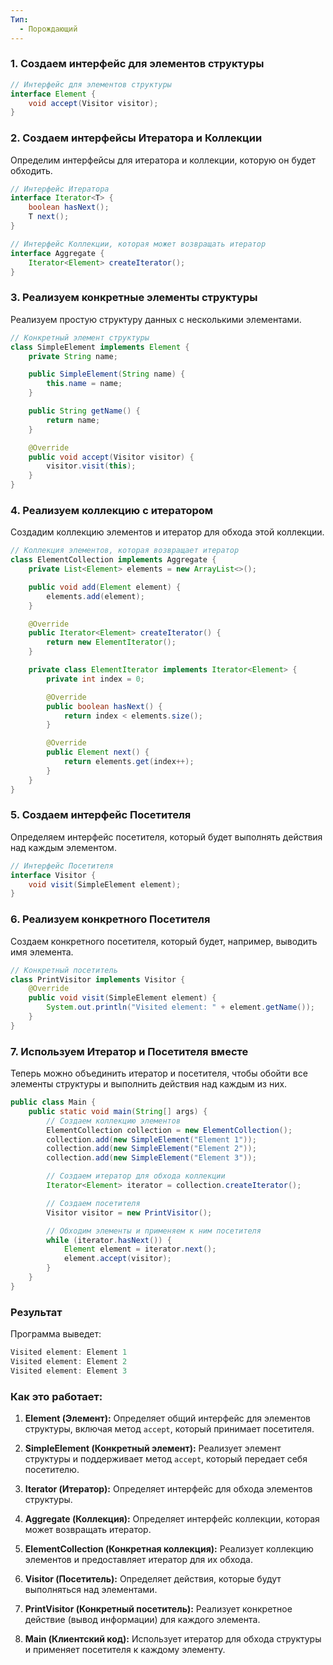 ```yaml
---
Тип:
  - Порождающий
---
```

### 1. Создаем интерфейс для элементов структуры

```java
// Интерфейс для элементов структуры
interface Element {
    void accept(Visitor visitor);
}
```
### 2. Создаем интерфейсы Итератора и Коллекции

Определим интерфейсы для итератора и коллекции, которую он будет обходить.

```java
// Интерфейс Итератора
interface Iterator<T> {
    boolean hasNext();
    T next();
}

// Интерфейс Коллекции, которая может возвращать итератор
interface Aggregate {
    Iterator<Element> createIterator();
}
```
### 3. Реализуем конкретные элементы структуры

Реализуем простую структуру данных с несколькими элементами.

```java
// Конкретный элемент структуры
class SimpleElement implements Element {
    private String name;

    public SimpleElement(String name) {
        this.name = name;
    }

    public String getName() {
        return name;
    }

    @Override
    public void accept(Visitor visitor) {
        visitor.visit(this);
    }
}
```
### 4. Реализуем коллекцию с итератором

Создадим коллекцию элементов и итератор для обхода этой коллекции.

```java
// Коллекция элементов, которая возвращает итератор
class ElementCollection implements Aggregate {
    private List<Element> elements = new ArrayList<>();

    public void add(Element element) {
        elements.add(element);
    }

    @Override
    public Iterator<Element> createIterator() {
        return new ElementIterator();
    }

    private class ElementIterator implements Iterator<Element> {
        private int index = 0;

        @Override
        public boolean hasNext() {
            return index < elements.size();
        }

        @Override
        public Element next() {
            return elements.get(index++);
        }
    }
}

```
### 5. Создаем интерфейс Посетителя

Определяем интерфейс посетителя, который будет выполнять действия над каждым элементом.

```java
// Интерфейс Посетителя
interface Visitor {
    void visit(SimpleElement element);
}
```
### 6. Реализуем конкретного Посетителя

Создаем конкретного посетителя, который будет, например, выводить имя элемента.

```java
// Конкретный посетитель
class PrintVisitor implements Visitor {
    @Override
    public void visit(SimpleElement element) {
        System.out.println("Visited element: " + element.getName());
    }
}
```
### 7. Используем Итератор и Посетителя вместе

Теперь можно объединить итератор и посетителя, чтобы обойти все элементы структуры и выполнить действия над каждым из них.

```java
public class Main {
    public static void main(String[] args) {
        // Создаем коллекцию элементов
        ElementCollection collection = new ElementCollection();
        collection.add(new SimpleElement("Element 1"));
        collection.add(new SimpleElement("Element 2"));
        collection.add(new SimpleElement("Element 3"));

        // Создаем итератор для обхода коллекции
        Iterator<Element> iterator = collection.createIterator();

        // Создаем посетителя
        Visitor visitor = new PrintVisitor();

        // Обходим элементы и применяем к ним посетителя
        while (iterator.hasNext()) {
            Element element = iterator.next();
            element.accept(visitor);
        }
    }
}
```
### Результат

Программа выведет:

```C
Visited element: Element 1
Visited element: Element 2
Visited element: Element 3
```

### Как это работает:

1. **Element (Элемент):** Определяет общий интерфейс для элементов структуры, включая метод `accept`, который принимает посетителя.
    
2. **SimpleElement (Конкретный элемент):** Реализует элемент структуры и поддерживает метод `accept`, который передает себя посетителю.
    
3. **Iterator (Итератор):** Определяет интерфейс для обхода элементов структуры.
    
4. **Aggregate (Коллекция):** Определяет интерфейс коллекции, которая может возвращать итератор.
    
5. **ElementCollection (Конкретная коллекция):** Реализует коллекцию элементов и предоставляет итератор для их обхода.
    
6. **Visitor (Посетитель):** Определяет действия, которые будут выполняться над элементами.
    
7. **PrintVisitor (Конкретный посетитель):** Реализует конкретное действие (вывод информации) для каждого элемента.
    
8. **Main (Клиентский код):** Использует итератор для обхода структуры и применяет посетителя к каждому элементу.